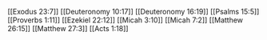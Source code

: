 [[Exodus 23:7]]
[[Deuteronomy 10:17]]
[[Deuteronomy 16:19]]
[[Psalms 15:5]]
[[Proverbs 1:11]]
[[Ezekiel 22:12]]
[[Micah 3:10]]
[[Micah 7:2]]
[[Matthew 26:15]]
[[Matthew 27:3]]
[[Acts 1:18]]
